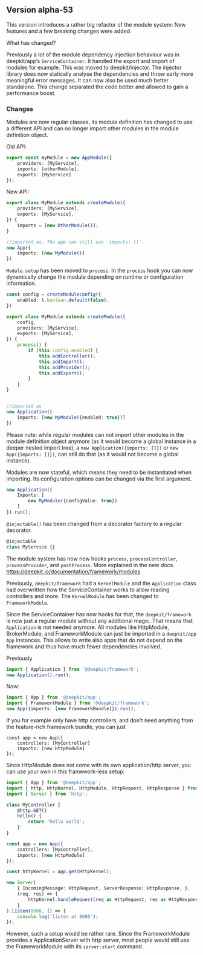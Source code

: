 ## Version alpha-53

This version introduces a rather big refactor of the module system: New features and a few breaking changes were added.

What has changed?

Previously a lot of the module dependency injection behaviour was in deepkit/app’s `ServiceContainer`. 
It handled the export and import of modules for example. This was moved to deepkit/injector. 
The injector library does now statically analyse the dependencies and throw early more meaningful 
error messages. It can now also be used much better standalone. This change separated the code better
and allowed to gain a performance boost.


### Changes

Modules are now regular classes, its module definition has changed to use a different API and can no longer import other
modules in the module definition object.

Old API:

```typescript
export const myModule = new AppModule({
    providers: [MyService],
    imports: [otherModule],
    exports: [MyService]
});
```

New API:

```typescript
export class MyModule extends createModule({
    providers: [MyService],
    exports: [MyService],
}) {
    imports = [new OtherModule()];
}

//imported as. The app can still use `imports: []`.
new App({
    imports: [new MyModule()]
})
```

`Module.setup` has been moved to `process`. In the `process` hook you can now dynamically change the
module depending on runtime or configuration information.

```typescript
const config = createModuleconfig({
    enabled: t.boolean.default(false),
})

export class MyModule extends createModule({
    config,
    providers: [MyService],
    exports: [MyService],
}) {
    process() {
        if (this.config.enabled) {
            this.addController();
            this.addImport();
            this.addProvider();
            this.addExport();
        }
    }
}


//imported as 
new Application({
    imports: [new MyModule({enabled: true})]
})
```

Please note: while regular modules can not import other modules in the module definition object anymore 
(as it would become a global instance in a deeper nested import tree), a `new Application({imports: []})` or `new App({imports: []})`,
can still do that (as it would not become a global instance).

Modules are now stateful, which means they need to be instantiated when importing.
Its configuration options can be changed via the first argument.

```typescript
new Application({
    Imports: [
        new MyModule({configValue: true})
    ]
}).run();
```

`@injectable()` has been changed from a decorator factory to a regular decorator.

```typescript
@injectable
class MyService {}
```


The module system has now new hooks `process`, `processController`, `processProvider`, and `postProcess`.
More explained in the new docs. https://deepkit.io/documentation/framework/modules

Previously, `deepkit/framework` had a `KernelModule` and the `Application` class had overwritten how the ServiceContainer works 
to allow reading controllers and more. The `KernelModule` has been changed to `FrameworkModule`.

Since the ServiceContainer has now hooks for that, the `deepkit/framework` is now just a regular module without any additional magic.
That means that `Application` is not needed anymore. All modules like HttpModule, BrokerModule, and FrameworkModule can just be imported
in a `deepkit/app` `App` instances. This allows to write also apps that do not depend on the framework and thus have 
much fewer dependencies involved.

Previously
```typescript
import { Application } from '@deepkit/framework';
new Application().run();
```

Now:

```typescript
import { App } from '@deepkit/app';
import { FrameworkModule } from '@deepkit/framework';
new App({imports: [new FrameworkBundle]}).run();
```

If you for example only have http controllers, and don't need anything from the feature-rich framework bundle, you can just

```
const app = new App({
    controllers: [MyController]
    imports: [new HttpModule]
});
```

Since HttpModule does not come with its own application/http server, you can use your own in this framework-less setup:

```typescript
import { App } from '@deepkit/app';
import { http, HttpKernel, HttpModule, HttpRequest, HttpResponse } from '@deepkit/http';
import { Server } from 'http';

class MyController {
    @http.GET()
    hello() {
        return 'hello world';
    }
}

const app = new App({
    controllers: [MyController],
    imports: [new HttpModule]
});

const httpKernel = app.get(HttpKernel);

new Server(
    { IncomingMessage: HttpRequest, ServerResponse: HttpResponse, },
    (req, res) => {
        httpKernel.handleRequest(req as HttpRequest, res as HttpResponse);
    }
).listen(8080, () => {
    console.log('listen at 8080');
});
```

However, such a setup would be rather rare. Since the FrameworkModule provides a ApplicationServer with http server, 
most people would still use the FrameworkModule with its `server:start` command.
